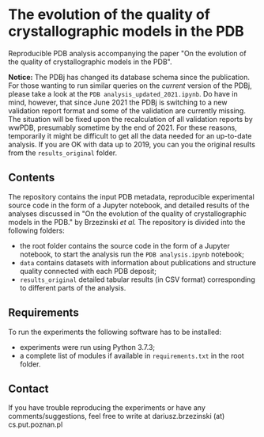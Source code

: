 # The evolution of the quality of crystallographic models in the PDB

Reproducible PDB analysis accompanying the paper "On the evolution of the quality of crystallographic models in the PDB".

**Notice:** The PDBj has changed its database schema since the publication. For those wanting to run similar queries on the *current* version of the PDBj, please take a look at the `PDB analysis_updated_2021.ipynb`. Do have in mind, however, that since June 2021 the PDBj is switching to a new validation report format and some of the validation are currently missing. The situation will be fixed upon the recalculation of all validation reports by wwPDB, presumably sometime by the end of 2021. For these reasons, temporarily it might be difficult to get all the data needed for an up-to-date analysis. If you are OK with data up to 2019, you can you the original results from the `results_original` folder.

## Contents

The repository contains the input PDB metadata, reproducible experimental source code in the form of a Jupyter notebook, and detailed results of the analyses discussed in "On the evolution of the quality of crystallographic models in the PDB." by Brzezinski *et al.* The repository is divided into the following folders:

- the root folder contains the source code in the form of a Jupyter notebook, to start the analysis run the `PDB analysis.ipynb` notebook;
- `data` contains datasets with information about publications and structure quality connected with each PDB deposit;
- `results_original` detailed tabular results (in CSV format) corresponding to different parts of the analysis.

## Requirements

To run the experiments the following software has to be installed:

- experiments were run using Python 3.7.3;
- a complete list of modules if available in `requirements.txt` in the root folder.

## Contact

If you have trouble reproducing the experiments or have any comments/suggestions, feel free to write at dariusz.brzezinski (at) cs.put.poznan.pl